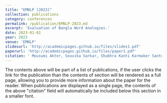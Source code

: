 ```yaml
---
title: "EMNLP [2023]"
collection: publications
category: conferences
permalink: /publication/EMNLP-2023.md
excerpt: 'Evaluation of Bangla Word Analogies.'
date: 2023-01-01
year: 2023
venue: 'EMNLP'
slidesurl: 'http://academicpages.github.io/files/slides1.pdf'
paperurl: 'http://academicpages.github.io/files/paper1.pdf'
citation: ' Mousumi Akter, Souvika Sarkar, Shubhra Kanti Karmaker Santu.'
---
```


The contents above will be part of a list of publications, if the user clicks the link for the publication than the contents of section will be rendered as a full page, allowing you to provide more information about the paper for the reader. When publications are displayed as a single page, the contents of the above "citation" field will automatically be included below this section in a smaller font.